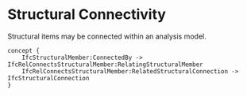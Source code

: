 Structural Connectivity
=======================

Structural items may be connected within an analysis model.

```
concept {
    IfcStructuralMember:ConnectedBy -> IfcRelConnectsStructuralMember:RelatingStructuralMember
    IfcRelConnectsStructuralMember:RelatedStructuralConnection -> IfcStructuralConnection
}
```
